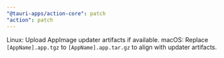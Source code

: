 ```yaml
---
"@tauri-apps/action-core": patch
"action": patch
---
```


Linux: Upload AppImage updater artifacts if available.
macOS: Replace `[AppName].app.tgz` to `[AppName].app.tar.gz` to align with updater artifacts.
